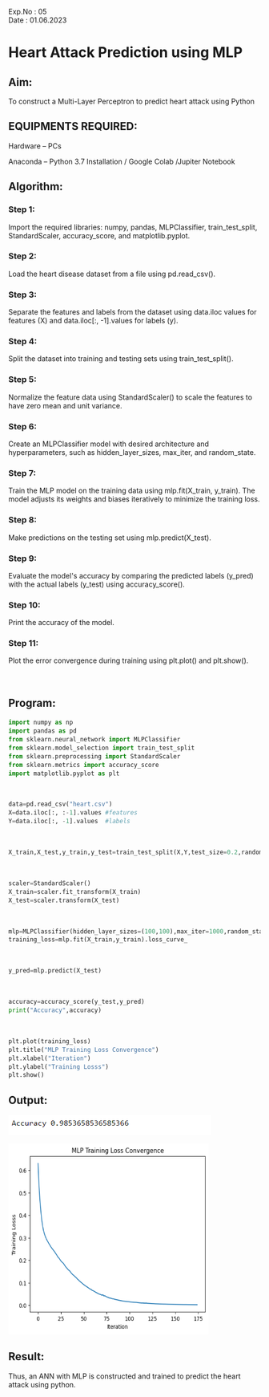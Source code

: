 Exp.No : 05 
&emsp;
&emsp;
&emsp;
&emsp;
&emsp;
&emsp;
&emsp;
&emsp;
&emsp;
&emsp;
&emsp;
&emsp;
&emsp;
&emsp;
&emsp;
&emsp;
&emsp;
&emsp;
&emsp;
&emsp;
&emsp;
&emsp;
Date : 01.06.2023
<br>

# Heart Attack Prediction using MLP
## Aim:
To construct a  Multi-Layer Perceptron to predict heart attack using Python

## EQUIPMENTS REQUIRED:

Hardware – PCs

Anaconda – Python 3.7 Installation / Google Colab /Jupiter Notebook


## Algorithm:
### Step 1:
Import the required libraries: numpy, pandas, MLPClassifier, train_test_split, StandardScaler, accuracy_score, and matplotlib.pyplot.<br>
### Step 2:
Load the heart disease dataset from a file using pd.read_csv().<br>
### Step 3:
Separate the features and labels from the dataset using data.iloc values for features (X) and data.iloc[:, -1].values for labels (y).<br>
### Step 4:
Split the dataset into training and testing sets using train_test_split().<br>
### Step 5:
Normalize the feature data using StandardScaler() to scale the features to have zero mean and unit variance.<br>
### Step 6:
Create an MLPClassifier model with desired architecture and hyperparameters, such as hidden_layer_sizes, max_iter, and random_state.<br>
### Step 7:
Train the MLP model on the training data using mlp.fit(X_train, y_train). The model adjusts its weights and biases iteratively to minimize the training loss.<br>
### Step 8:
Make predictions on the testing set using mlp.predict(X_test).<br>
### Step 9:
Evaluate the model's accuracy by comparing the predicted labels (y_pred) with the actual labels (y_test) using accuracy_score().<br>
### Step 10:
Print the accuracy of the model.<br>
### Step 11:
Plot the error convergence during training using plt.plot() and plt.show().<br>
<br>
<br>


## Program:

```python
import numpy as np
import pandas as pd 
from sklearn.neural_network import MLPClassifier 
from sklearn.model_selection import train_test_split
from sklearn.preprocessing import StandardScaler 
from sklearn.metrics import accuracy_score
import matplotlib.pyplot as plt
```
<br>

```python
data=pd.read_csv("heart.csv")
X=data.iloc[:, :-1].values #features 
Y=data.iloc[:, -1].values  #labels 
```
<br>

```python
X_train,X_test,y_train,y_test=train_test_split(X,Y,test_size=0.2,random_state=42)
```
<br>

```python
scaler=StandardScaler()
X_train=scaler.fit_transform(X_train)
X_test=scaler.transform(X_test)
```
<br>

```python
mlp=MLPClassifier(hidden_layer_sizes=(100,100),max_iter=1000,random_state=42)
training_loss=mlp.fit(X_train,y_train).loss_curve_
```
<br>

```python
y_pred=mlp.predict(X_test)
```
<br>

```python
accuracy=accuracy_score(y_test,y_pred)
print("Accuracy",accuracy)
```
<br>

```python
plt.plot(training_loss)
plt.title("MLP Training Loss Convergence")
plt.xlabel("Iteration")
plt.ylabel("Training Losss")
plt.show()
```

## Output:
![](1.PNG)

<img src="https://github.com/Kaushika-Anandh/Experiment-6---Heart-attack-prediction-using-MLP/blob/main/2.png" width="400" height="380">

## Result:
Thus, an ANN with MLP is constructed and trained to predict the heart attack using python.
     

